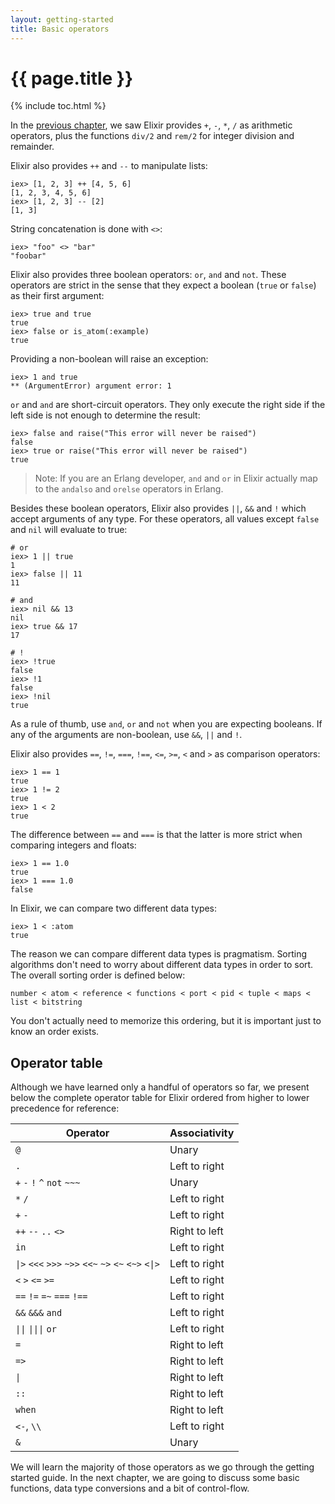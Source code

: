 ```yaml
---
layout: getting-started
title: Basic operators
---
```


# {{ page.title }}

{% include toc.html %}

In the [previous chapter](/getting-started/basic-types.html), we saw Elixir provides `+`, `-`, `*`, `/` as arithmetic operators, plus the functions `div/2` and `rem/2` for integer division and remainder.

Elixir also provides `++` and `--` to manipulate lists:

```iex
iex> [1, 2, 3] ++ [4, 5, 6]
[1, 2, 3, 4, 5, 6]
iex> [1, 2, 3] -- [2]
[1, 3]
```

String concatenation is done with `<>`:

```iex
iex> "foo" <> "bar"
"foobar"
```

Elixir also provides three boolean operators: `or`, `and` and `not`. These operators are strict in the sense that they expect a boolean (`true` or `false`) as their first argument:

```iex
iex> true and true
true
iex> false or is_atom(:example)
true
```

Providing a non-boolean will raise an exception:

```iex
iex> 1 and true
** (ArgumentError) argument error: 1
```

`or` and `and` are short-circuit operators. They only execute the right side if the left side is not enough to determine the result:

```iex
iex> false and raise("This error will never be raised")
false
iex> true or raise("This error will never be raised")
true
```

> Note: If you are an Erlang developer, `and` and `or` in Elixir actually map to the `andalso` and `orelse` operators in Erlang.

Besides these boolean operators, Elixir also provides `||`, `&&` and `!` which accept arguments of any type. For these operators, all values except `false` and `nil` will evaluate to true:

```iex
# or
iex> 1 || true
1
iex> false || 11
11

# and
iex> nil && 13
nil
iex> true && 17
17

# !
iex> !true
false
iex> !1
false
iex> !nil
true
```

As a rule of thumb, use `and`, `or` and `not` when you are expecting booleans. If any of the arguments are non-boolean, use `&&`, `||` and `!`.

Elixir also provides `==`, `!=`, `===`, `!==`, `<=`, `>=`, `<` and `>` as comparison operators:

```iex
iex> 1 == 1
true
iex> 1 != 2
true
iex> 1 < 2
true
```

The difference between `==` and `===` is that the latter is more strict when comparing integers and floats:

```iex
iex> 1 == 1.0
true
iex> 1 === 1.0
false
```

In Elixir, we can compare two different data types:

```iex
iex> 1 < :atom
true
```

The reason we can compare different data types is pragmatism. Sorting algorithms don't need to worry about different data types in order to sort. The overall sorting order is defined below:

```
number < atom < reference < functions < port < pid < tuple < maps < list < bitstring
```

You don't actually need to memorize this ordering, but it is important just to know an order exists.

## Operator table

Although we have learned only a handful of operators so far, we present below the complete operator table for Elixir ordered from higher to lower precedence for reference:

Operator | Associativity
-------- | -------------
 `@` | Unary
 `.` | Left to right
 `+` `-` `!` `^` `not` `~~~` | Unary
 `*` `/` | Left to right
 `+` `-` | Left to right
 `++` `--` `..` `<>` | Right to left
 `in` | Left to right
 <code>&#124;></code> `<<<` `>>>` `~>>` `<<~` `~>` `<~` `<~>` <code>&lt;&#124;&gt;</code>  | Left to right
 `<` `>` `<=` `>=` | Left to right
 `==` `!=` `=~` `===` `!==` | Left to right
 `&&` `&&&` `and` | Left to right
 <code>&#124;&#124;</code> <code>&#124;&#124;&#124;</code> `or` | Left to right
 `=` | Right to left
 `=>` | Right to left
 <code>&#124;</code> | Right to left
 `::` | Right to left
 `when` | Right to left
 `<-`, `\\` | Left to right
 `&` | Unary

We will learn the majority of those operators as we go through the getting started guide. In the next chapter, we are going to discuss some basic functions, data type conversions and a bit of control-flow.
